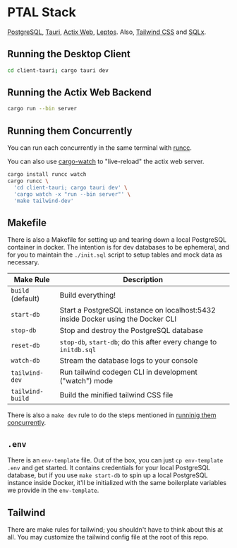# PTAL Stack

[PostgreSQL](https://www.postgresql.org/), [Tauri](https://tauri.app/), [Actix
Web](https://actix.rs/), [Leptos](https://github.com/leptos-rs/leptos). Also,
[Tailwind CSS](https://tailwindcss.com/) and
[SQLx](https://github.com/launchbadge/sqlx).

## Running the Desktop Client

```bash
cd client-tauri; cargo tauri dev
```

## Running the Actix Web Backend

```bash
cargo run --bin server
```

## Running them Concurrently

You can run each concurrently in the same terminal with
[runcc](https://crates.io/crates/runcc).

You can also use [cargo-watch](https://crates.io/crates/cargo-watch) to
"live-reload" the actix web server.

```bash
cargo install runcc watch
cargo runcc \
  'cd client-tauri; cargo tauri dev' \
  'cargo watch -x "run --bin server"' \
  'make tailwind-dev'
```

## Makefile

There is also a Makefile for setting up and tearing down a local PostgreSQL
container in docker. The intention is for dev databases to be ephemeral, and
for you to maintain the `./init.sql` script to setup tables and mock data as
necessary.

| Make Rule         | Description                                                                      |
| ----------------- | -------------------------------------------------------------------------------- |
| `build` (default) | Build everything!                                                                |
| `start-db`        | Start a PostgreSQL instance on localhost:5432 inside Docker using the Docker CLI |
| `stop-db`         | Stop and destroy the PostgreSQL database                                         |
| `reset-db`        | `stop-db`, `start-db`; do this after every change to `initdb.sql`                |
| `watch-db`        | Stream the database logs to your console                                         |
| `tailwind-dev`    | Run tailwind codegen CLI in development ("watch") mode                           |
| `tailwind-build`  | Build the minified tailwind CSS file                                             |

There is also a `make dev` rule to do the steps mentioned in [runninig them
concurrently](#running-them-concurrently).

## `.env`

There is an `env-template` file. Out of the box, you can just `cp env-template
.env` and get started. It contains credentials for your local PostgreSQL
database, but if you use `make start-db` to spin up a local PostgreSQL
instance inside Docker, it'll be initialized with the same boilerplate
variables we provide in the `env-template`.

## Tailwind

There are make rules for tailwind; you shouldn't have to think about this at
all. You may customize the tailwind config file at the root of this repo.
